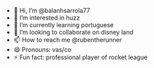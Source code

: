 - 👋 Hi, I’m @balanhsarrola77
- 👀 I’m interested in huzz
- 🌱 I’m currently learning portuguese
- 💞️ I’m looking to collaborate on disney land
- 📫 How to reach me @rubentherunner
- 😄 Pronouns: vas/co
- ⚡ Fun fact: professional player of rocket league

<!---
balanhsarrola77/balanhsarrola77 is a ✨ special ✨ repository because its `README.md` (this file) appears on your GitHub profile.
You can click the Preview link to take a look at your changes.
--->
